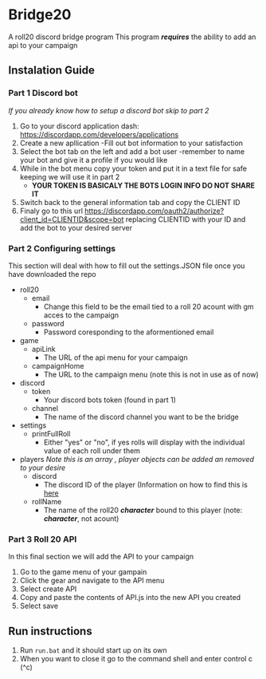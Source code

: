 # Bridge20
A roll20 discord bridge program
This program ***requires*** the ability to add an api to your campaign

## Instalation Guide

### Part 1 Discord bot
*If you already know how to setup a discord bot skip to part 2*

1. Go to your discord application dash: https://discordapp.com/developers/applications
2. Create a new apllication
  -Fill out bot information to your satisfaction
3. Select the bot tab on the left and add a bot user
  -remember to name your bot and give it a profile if you would like
4. While in the bot menu copy your token and put it in a text file for safe keeping we will use it in part 2
   - **YOUR TOKEN IS BASICALY THE BOTS LOGIN INFO DO NOT SHARE IT**
5. Switch back to the general information tab and copy the CLIENT ID
6. Finaly go to this url https://discordapp.com/oauth2/authorize?client_id=CLIENTID&scope=bot replacing CLIENTID with your ID and add the bot to your desired server

### Part 2 Configuring settings
This section will deal with how to fill out the settings.JSON file once you have downloaded the repo

* roll20
  - email
    - Change this field to be the email tied to a roll 20 acount with gm acces to the campaign
  - password
    - Password coresponding to the aformentioned email
* game
  - apiLink
    - The URL of the api menu for your campaign
  - campaignHome
    - The URL to the campaign menu (note this is not in use as of now)
 * discord
   - token
     - Your discord bots token (found in part 1)
   - channel
     - The name of the discord channel you want to be the bridge
* settings
  - printFullRoll
    - Either "yes" or "no", if yes rolls will display with the individual value of each roll under them
* players *Note this is an array , player objects can be added an removed to your desire*
  - discord
    - The discord ID of the player (Information on how to find this is [here](https://support.discordapp.com/hc/en-us/articles/206346498-Where-can-I-find-my-User-Server-Message-ID-)
  - rollName
    - The name of the roll20 ***character*** bound to this player (note: ***character***, not acount)

### Part 3 Roll 20 API
In this final section we will add the API to your campaign

1. Go to the game menu of your gampain
2. Click the gear and navigate to the API menu
3. Select create API
4. Copy and paste the contents of API.js into the new API you created
5. Select save

## Run instructions
1. Run ```run.bat``` and it should start up on its own
2. When you want to close it go to the command shell and enter control c (^c)
